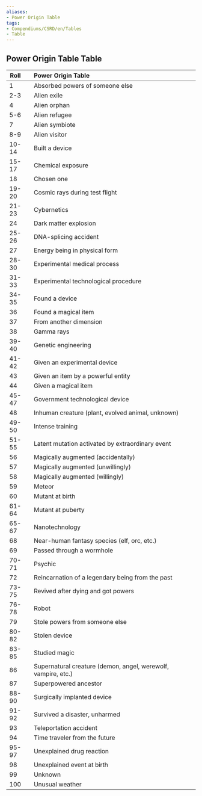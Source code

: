 ```yaml
---
aliases:
- Power Origin Table
tags:
- Compendiums/CSRD/en/Tables
- Table
---
```


## Power Origin Table Table
|  Roll &nbsp; &nbsp; | Power Origin Table  |
| ------------- | :----------- |
| 1 | Absorbed powers of someone else |
| 2-3 | Alien exile |
| 4 | Alien orphan |
| 5-6 | Alien refugee |
| 7 | Alien symbiote |
| 8-9 | Alien visitor |
| 10-14 | Built a device |
| 15-17 | Chemical exposure |
| 18 | Chosen one |
| 19-20 | Cosmic rays during test flight |
| 21-23 | Cybernetics |
| 24 | Dark matter explosion |
| 25-26 | DNA-splicing accident |
| 27 | Energy being in physical form |
| 28-30 | Experimental medical process |
| 31-33 | Experimental technological procedure |
| 34-35 | Found a device |
| 36 | Found a magical item |
| 37 | From another dimension |
| 38 | Gamma rays |
| 39-40 | Genetic engineering |
| 41-42 | Given an experimental device |
| 43 | Given an item by a powerful entity |
| 44 | Given a magical item |
| 45-47 | Government technological device |
| 48 | Inhuman creature (plant, evolved animal, unknown) |
| 49-50 | Intense training |
| 51-55 | Latent mutation activated by extraordinary event |
| 56 | Magically augmented (accidentally) |
| 57 | Magically augmented (unwillingly) |
| 58 | Magically augmented (willingly) |
| 59 | Meteor |
| 60 | Mutant at birth |
| 61-64 | Mutant at puberty |
| 65-67 | Nanotechnology |
| 68 | Near-human fantasy species (elf, orc, etc.) |
| 69 | Passed through a wormhole |
| 70-71 | Psychic |
| 72 | Reincarnation of a legendary being from the past |
| 73-75 | Revived after dying and got powers |
| 76-78 | Robot |
| 79 | Stole powers from someone else |
| 80-82 | Stolen device |
| 83-85 | Studied magic |
| 86 | Supernatural creature (demon, angel, werewolf, vampire, etc.) |
| 87 | Superpowered ancestor |
| 88-90 | Surgically implanted device |
| 91-92 | Survived a disaster, unharmed |
| 93 | Teleportation accident |
| 94 | Time traveler from the future |
| 95-97 | Unexplained drug reaction |
| 98 | Unexplained event at birth |
| 99 | Unknown |
| 100 | Unusual weather |